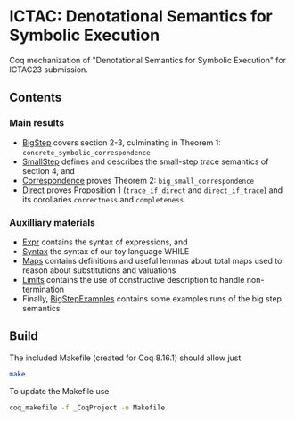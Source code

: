 # ICTAC: Denotational Semantics for Symbolic Execution
Coq mechanization of "Denotational Semantics for Symbolic Execution" for ICTAC23 submission.

## Contents
### Main results
- [BigStep](./BigStep.v) covers section 2-3, culminating in Theorem 1: `concrete_symbolic_correspondence`
- [SmallStep](./SmallStep.v) defines and describes the small-step trace semantics of section 4, and
- [Correspondence](./Correspondence.v) proves Theorem 2: `big_small_correspondence`
- [Direct](./Direct.v) proves Proposition 1 (`trace_if_direct` and `direct_if_trace`) and its corollaries `correctness` and `completeness`.
    
### Auxilliary materials
- [Expr](./Expr.v) contains the syntax of expressions, and
- [Syntax](./Syntax.v) the syntax of our toy language WHILE
- [Maps](./Maps.v) contains definitions and useful lemmas about total maps used to reason about substitutions and valuations
- [Limits](./Limits.v) contains the use of constructive description to handle non-termination
- Finally, [BigStepExamples](./BigStepExamples.v) contains some examples runs of the big step semantics

## Build
The included Makefile (created for Coq 8.16.1) should allow just
```sh
make
```

To update the Makefile use
```sh
coq_makefile -f _CoqProject -o Makefile
```
